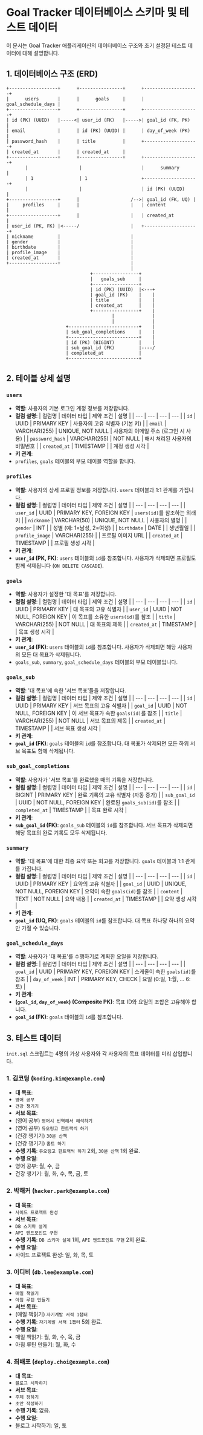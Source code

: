 # Goal Tracker 데이터베이스 스키마 및 테스트 데이터

이 문서는 Goal Tracker 애플리케이션의 데이터베이스 구조와 초기 설정된 테스트 데이터에 대해 설명합니다.

## 1. 데이터베이스 구조 (ERD)

```
+------------------+      +----------------+      +--------------------+
|      users       |      |      goals     |      |   goal_schedule_days |
+------------------+      +----------------+      +--------------------+
| id (PK) (UUID)   |-----<| user_id (FK)   |----->| goal_id (FK, PK)   |
| email            |      | id (PK) (UUID) |      | day_of_week (PK)   |
| password_hash    |      | title          |      +--------------------+
| created_at       |      | created_at     |
+------------------+      +----------------+      +--------------------+
       |                   |                      |      summary       |
       | 1                 | 1                    +--------------------+
       |                   |                      | id (PK) (UUID)     |
+------------------+      |                   /-->| goal_id (FK, UQ) |
|     profiles     |      |                   |   | content            |
+------------------+      |                   |   | created_at         |
| user_id (PK, FK) |<-----/                   |   +--------------------+
| nickname         |                          |
| gender           |                          |
| birthdate        |                          |
| profile_image    |                          |
| created_at       |                          |
+------------------+                          |
                                              |
                               +-----------------+
                               |   goals_sub     |
                               +-----------------+
                               | id (PK) (UUID)  |<---+
                               | goal_id (FK)    |    |
                               | title           |    |
                               | created_at      |    |
                               +-----------------+    |
                                       |              |
                                       |              |
                      +--------------------------+    |
                      | sub_goal_completions     |    |
                      +--------------------------+    |
                      | id (PK) (BIGINT)         |    |
                      | sub_goal_id (FK)         |----/
                      | completed_at             |
                      +--------------------------+
```

## 2. 테이블 상세 설명

### `users`
- **역할**: 사용자의 기본 로그인 계정 정보를 저장합니다.
- **컬럼 설명**:
| 컬럼명 | 데이터 타입 | 제약 조건 | 설명 |
| --- | --- | --- | --- |
| `id` | UUID | PRIMARY KEY | 사용자의 고유 식별자 (기본 키) |
| `email` | VARCHAR(255) | UNIQUE, NOT NULL | 사용자의 이메일 주소 (로그인 시 사용) |
| `password_hash` | VARCHAR(255) | NOT NULL | 해시 처리된 사용자의 비밀번호 |
| `created_at` | TIMESTAMP | | 계정 생성 시각 |
- **키 관계**:
- `profiles`, `goals` 테이블의 부모 테이블 역할을 합니다.

### `profiles`
- **역할**: 사용자의 상세 프로필 정보를 저장합니다. `users` 테이블과 1:1 관계를 가집니다.
- **컬럼 설명**:
| 컬럼명 | 데이터 타입 | 제약 조건 | 설명 |
| --- | --- | --- | --- |
| `user_id` | UUID | PRIMARY KEY, FOREIGN KEY | `users(id)`를 참조하는 외래 키 |
| `nickname` | VARCHAR(50) | UNIQUE, NOT NULL | 사용자의 별명 |
| `gender` | INT | | 성별 (예: 1=남성, 2=여성) |
| `birthdate` | DATE | | 생년월일 |
| `profile_image` | VARCHAR(255) | | 프로필 이미지 URL |
| `created_at` | TIMESTAMP | | 프로필 생성 시각 |
- **키 관계**:
- **`user_id` (PK, FK)**: `users` 테이블의 `id`를 참조합니다. 사용자가 삭제되면 프로필도 함께 삭제됩니다 (`ON DELETE CASCADE`).

### `goals`
- **역할**: 사용자가 설정한 '대 목표'를 저장합니다.
- **컬럼 설명**:
| 컬럼명 | 데이터 타입 | 제약 조건 | 설명 |
| --- | --- | --- | --- |
| `id` | UUID | PRIMARY KEY | 대 목표의 고유 식별자 |
| `user_id` | UUID | NOT NULL, FOREIGN KEY | 이 목표를 소유한 `users(id)`를 참조 |
| `title` | VARCHAR(255) | NOT NULL | 대 목표의 제목 |
| `created_at` | TIMESTAMP | | 목표 생성 시각 |
- **키 관계**:
- **`user_id` (FK)**: `users` 테이블의 `id`를 참조합니다. 사용자가 삭제되면 해당 사용자의 모든 대 목표가 삭제됩니다.
- `goals_sub`, `summary`, `goal_schedule_days` 테이블의 부모 테이블입니다.

### `goals_sub`
- **역할**: '대 목표'에 속한 '서브 목표'들을 저장합니다.
- **컬럼 설명**:
| 컬럼명 | 데이터 타입 | 제약 조건 | 설명 |
| --- | --- | --- | --- |
| `id` | UUID | PRIMARY KEY | 서브 목표의 고유 식별자 |
| `goal_id` | UUID | NOT NULL, FOREIGN KEY | 이 서브 목표가 속한 `goals(id)`를 참조 |
| `title` | VARCHAR(255) | NOT NULL | 서브 목표의 제목 |
| `created_at` | TIMESTAMP | | 서브 목표 생성 시각 |
- **키 관계**:
- **`goal_id` (FK)**: `goals` 테이블의 `id`를 참조합니다. 대 목표가 삭제되면 모든 하위 서브 목표도 함께 삭제됩니다.

### `sub_goal_completions`
- **역할**: 사용자가 '서브 목표'를 완료했을 때의 기록을 저장합니다.
- **컬럼 설명**:
| 컬럼명 | 데이터 타입 | 제약 조건 | 설명 |
| --- | --- | --- | --- |
| `id` | BIGINT | PRIMARY KEY | 완료 기록의 고유 식별자 (자동 증가) |
| `sub_goal_id` | UUID | NOT NULL, FOREIGN KEY | 완료된 `goals_sub(id)`를 참조 |
| `completed_at` | TIMESTAMP | | 목표 완료 시각 |
- **키 관계**:
- **`sub_goal_id` (FK)**: `goals_sub` 테이블의 `id`를 참조합니다. 서브 목표가 삭제되면 해당 목표의 완료 기록도 모두 삭제됩니다.

### `summary`
- **역할**: '대 목표'에 대한 최종 요약 또는 회고를 저장합니다. `goals` 테이블과 1:1 관계를 가집니다.
- **컬럼 설명**:
| 컬럼명 | 데이터 타입 | 제약 조건 | 설명 |
| --- | --- | --- | --- |
| `id` | UUID | PRIMARY KEY | 요약의 고유 식별자 |
| `goal_id` | UUID | UNIQUE, NOT NULL, FOREIGN KEY | 요약이 속한 `goals(id)`를 참조 |
| `content` | TEXT | NOT NULL | 요약 내용 |
| `created_at` | TIMESTAMP | | 요약 생성 시각 |
- **키 관계**:
- **`goal_id` (UQ, FK)**: `goals` 테이블의 `id`를 참조합니다. 대 목표 하나당 하나의 요약만 가질 수 있습니다.

### `goal_schedule_days`
- **역할**: 사용자가 '대 목표'를 수행하기로 계획한 요일을 저장합니다.
- **컬럼 설명**:
| 컬럼명 | 데이터 타입 | 제약 조건 | 설명 |
| --- | --- | --- | --- |
| `goal_id` | UUID | PRIMARY KEY, FOREIGN KEY | 스케줄이 속한 `goals(id)`를 참조 |
| `day_of_week` | INT | PRIMARY KEY, CHECK | 요일 (0:일, 1:월, ... 6:토) |
- **키 관계**:
- **(`goal_id`, `day_of_week`) (Composite PK)**: 목표 ID와 요일의 조합은 고유해야 합니다.
- **`goal_id` (FK)**: `goals` 테이블의 `id`를 참조합니다.

## 3. 테스트 데이터

`init.sql` 스크립트는 4명의 가상 사용자와 각 사용자의 목표 데이터를 미리 삽입합니다.

### 1. 김코딩 (`koding.kim@example.com`)
- **대 목표**:
- `영어 공부`
- `건강 챙기기`
- **서브 목표**:
- (영어 공부) `영어시 번역해서 해석하기`
- (영어 공부) `듀오링고 한트랙씩 하기`
- (건강 챙기기) `30분 산책`
- (건강 챙기기) `홈트 하기`
- **수행 기록**: `듀오링고 한트랙씩 하기` 2회, `30분 산책` 1회 완료.
- **수행 요일**:
- 영어 공부: 월, 수, 금
- 건강 챙기기: 월, 화, 수, 목, 금, 토

### 2. 박해커 (`hacker.park@example.com`)
- **대 목표**:
- `사이드 프로젝트 완성`
- **서브 목표**:
- `DB 스키마 설계`
- `API 엔드포인트 구현`
- **수행 기록**: `DB 스키마 설계` 1회, `API 엔드포인트 구현` 2회 완료.
- **수행 요일**:
- 사이드 프로젝트 완성: 일, 화, 목, 토

### 3. 이디비 (`db.lee@example.com`)
- **대 목표**:
- `매일 책읽기`
- `아침 루틴 만들기`
- **서브 목표**:
- (매일 책읽기) `자기계발 서적 1챕터`
- **수행 기록**: `자기계발 서적 1챕터` 5회 완료.
- **수행 요일**:
- 매일 책읽기: 월, 화, 수, 목, 금
- 아침 루틴 만들기: 월, 화, 수

### 4. 최배포 (`deploy.choi@example.com`)
- **대 목표**:
- `블로그 시작하기`
- **서브 목표**:
- `주제 정하기`
- `초안 작성하기`
- **수행 기록**: 없음.
- **수행 요일**:
- 블로그 시작하기: 일, 토
